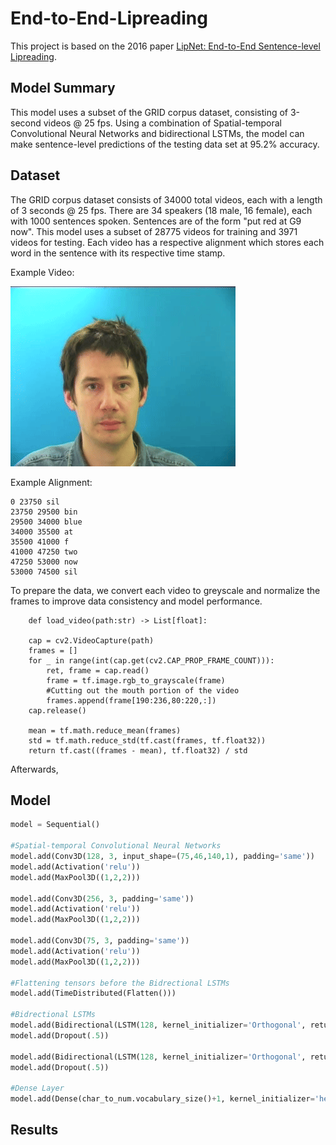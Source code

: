 # End-to-End-Lipreading

This project is based on the 2016 paper [LipNet: End-to-End Sentence-level Lipreading](https://arxiv.org/abs/1611.01599).

## Model Summary

This model uses a subset of the GRID corpus dataset, consisting of 3-second videos @ 25 fps. Using a combination of Spatial-temporal Convolutional Neural Networks and bidirectional LSTMs, the model can make sentence-level predictions of the testing data set at 95.2% accuracy.

## Dataset

The GRID corpus dataset consists of 34000 total videos, each with a length of 3 seconds @ 25 fps. There are 34 speakers (18 male, 16 female), each with 1000 sentences spoken. Sentences are of the form "put red at G9 now". This model uses a subset of 28775 videos for training and 3971 videos for testing. Each video has a respective alignment which stores each word in the sentence with its respective time stamp. 

Example Video:

![](https://github.com/shanemsaito/end-to-end-lipreading/blob/main/bbaf2n-ezgif.com-video-to-gif-converter.gif)

Example Alignment:

```
0 23750 sil
23750 29500 bin
29500 34000 blue
34000 35500 at
35500 41000 f
41000 47250 two
47250 53000 now
53000 74500 sil
```

To prepare the data, we convert each video to greyscale and normalize the frames to improve data consistency and model performance. 

```python3
    def load_video(path:str) -> List[float]:

    cap = cv2.VideoCapture(path)
    frames = []
    for _ in range(int(cap.get(cv2.CAP_PROP_FRAME_COUNT))):
        ret, frame = cap.read()
        frame = tf.image.rgb_to_grayscale(frame)
        #Cutting out the mouth portion of the video
        frames.append(frame[190:236,80:220,:])
    cap.release()

    mean = tf.math.reduce_mean(frames)
    std = tf.math.reduce_std(tf.cast(frames, tf.float32))
    return tf.cast((frames - mean), tf.float32) / std
```

Afterwards, 

## Model

```python
model = Sequential()

#Spatial-temporal Convolutional Neural Networks
model.add(Conv3D(128, 3, input_shape=(75,46,140,1), padding='same'))
model.add(Activation('relu'))
model.add(MaxPool3D((1,2,2)))

model.add(Conv3D(256, 3, padding='same'))
model.add(Activation('relu'))
model.add(MaxPool3D((1,2,2)))

model.add(Conv3D(75, 3, padding='same'))
model.add(Activation('relu'))
model.add(MaxPool3D((1,2,2)))

#Flattening tensors before the Bidrectional LSTMs
model.add(TimeDistributed(Flatten()))

#Bidrectional LSTMs
model.add(Bidirectional(LSTM(128, kernel_initializer='Orthogonal', return_sequences=True)))
model.add(Dropout(.5))

model.add(Bidirectional(LSTM(128, kernel_initializer='Orthogonal', return_sequences=True)))
model.add(Dropout(.5))

#Dense Layer
model.add(Dense(char_to_num.vocabulary_size()+1, kernel_initializer='he_normal', activation='softmax'))
```


## Results
